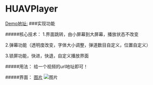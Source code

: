 # HUAVPlayer

[Demo地址:](https://github.com/wyhu/HUAVPlayer)
###实现功能

#####核心技术：
1.界面跳转，由小屏幕到大屏幕，播放状态不改变

2.弹幕功能（透明度改变，字体大小调整，弹道数目自定义，位置自定义）

3.锁屏功能，快进，快退，自定义播放界面


#####用法：
给一个视频的url地址即可！

#####界面：
[图片](https://github.com/wyhu/HUAVPlayer/blob/master/conteGif.gif)
![图片](https://github.com/wyhu/HUAVPlayer/blob/master/conteGif.gif)



